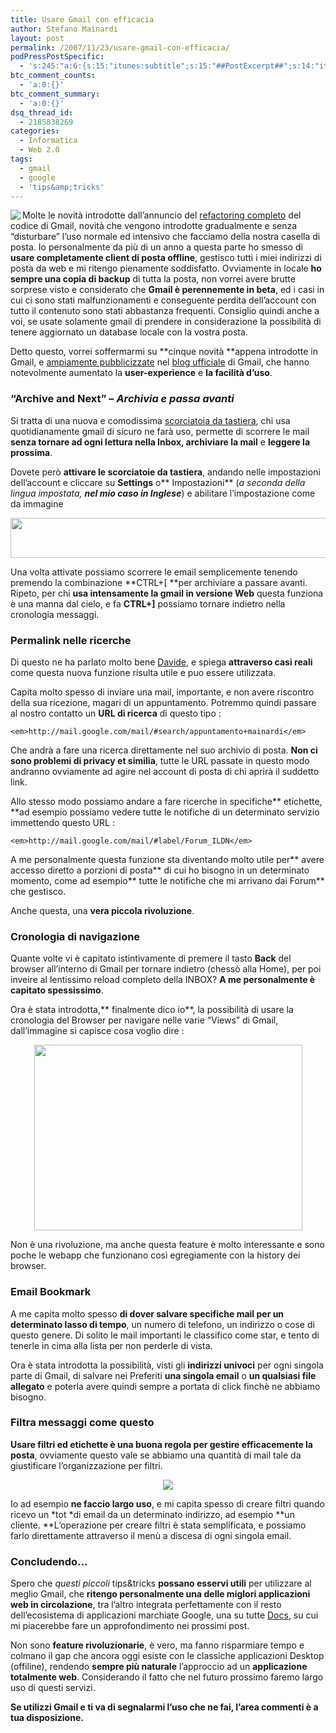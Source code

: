 ```yaml
---
title: Usare Gmail con efficacia
author: Stefano Mainardi
layout: post
permalink: /2007/11/23/usare-gmail-con-efficacia/
podPressPostSpecific:
  - 's:245:"a:6:{s:15:"itunes:subtitle";s:15:"##PostExcerpt##";s:14:"itunes:summary";s:15:"##PostExcerpt##";s:15:"itunes:keywords";s:17:"##WordPressCats##";s:13:"itunes:author";s:10:"##Global##";s:15:"itunes:explicit";s:2:"No";s:12:"itunes:block";s:2:"No";}";'
btc_comment_counts:
  - 'a:0:{}'
btc_comment_summary:
  - 'a:0:{}'
dsq_thread_id:
  - 2185838269
categories:
  - Informatica
  - Web 2.0
tags:
  - gmail
  - google
  - 'tips&amp;tricks'
---
```

<img src="http://www.stefanomainardi.com/wp-content/uploads/Varie/gmail.png" align="left" />Molte le novità introdotte dall&#8217;annuncio del [refactoring completo][1] del codice di Gmail, novità che vengono introdotte gradualmente e senza &#8220;disturbare&#8221; l&#8217;uso normale ed intensivo che facciamo della nostra casella di posta. Io personalmente da più di un anno a questa parte ho smesso di **usare completamente client di posta offline**, gestisco tutti i miei indirizzi di posta da web e mi ritengo pienamente soddisfatto. Ovviamente in locale **ho sempre una copia di backup** di tutta la posta, non vorrei avere brutte sorprese visto e considerato che **Gmail è perennemente in beta**, ed i casi in cui ci sono stati malfunzionamenti e conseguente perdita dell&#8217;account con tutto il contenuto sono stati abbastanza frequenti. Consiglio quindi anche a voi, se usate solamente gmail di prendere in considerazione la possibilità di tenere aggiornato un database locale con la vostra posta.

Detto questo, vorrei soffermarmi su **cinque novità **appena introdotte in Gmail, e [ampiamente pubblicizzate][2] nel [blog ufficiale][3] di Gmail, che hanno notevolmente aumentato la **user-experience** e **la facilità d&#8217;uso**.

<!--more-->

### &#8220;Archive and Next&#8221; &#8211; *Archivia e passa avanti*

Si tratta di una nuova e comodissima [scorciatoia da tastiera][4], chi usa quotidianamente gmail di sicuro ne farà uso, permette di scorrere le mail **senza tornare ad ogni lettura nella Inbox, archiviare la mail** e **leggere la prossima**.

Dovete però **attivare le scorciatoie da tastiera**, andando nelle impostazioni dell&#8217;account e cliccare su **Settings** o** Impostazioni** (*a seconda della lingua impostata, **nel mio caso in Inglese***) e abilitare l&#8217;impostazione come da immagine

<img src="http://www.stefanomainardi.com/wp-content/uploads/Varie/gmail2.gif" height="64" width="519" />

Una volta attivate possiamo scorrere le email semplicemente tenendo premendo la combinazione **CTRL+[ **per archiviare a passare avanti. Ripeto, per chi **usa intensamente la gmail in versione Web** questa funziona è una manna dal cielo, e fa <risparmiare>**CTRL+]** possiamo tornare indietro nella cronologia messaggi.</risparmiare>

### Permalink nelle ricerche

Di questo ne ha parlato molto bene [Davide][5], e spiega **attraverso casi reali** come questa nuova funzione risulta utile e puo essere utilizzata.

Capita molto spesso di inviare una mail, importante, e non avere riscontro della sua ricezione, magari di un appuntamento. Potremmo quindi passare al nostro contatto un **URL di ricerca** di questo tipo :

`<em>http://mail.google.com/mail/#search/appuntamento+mainardi</em>`

Che andrà a fare una ricerca direttamente nel suo archivio di posta. **Non ci sono problemi di privacy et similia**, tutte le URL passate in questo modo andranno ovviamente ad agire nel account di posta di chi aprirà il suddetto link.

Allo stesso modo possiamo andare a fare ricerche in specifiche** etichette, **ad esempio possiamo vedere tutte le notifiche di un determinato servizio immettendo questo URL :

`<em>http://mail.google.com/mail/#label/Forum_ILDN</em>`

A me personalmente questa funzione sta diventando molto utile per** avere accesso diretto a porzioni di posta** di cui ho bisogno in un determinato momento, come ad esempio** tutte le notifiche che mi arrivano dai Forum** che gestisco.

Anche questa, una **vera piccola rivoluzione**.

### Cronologia di navigazione

Quante volte vi è capitato istintivamente di premere il tasto **Back** del browser all&#8217;interno di Gmail per tornare indietro (chessò alla Home), per poi inveire al lentissimo reload completo della INBOX? **A me personalmente è capitato spessissimo**.

Ora è stata introdotta,** finalmente dico io**, la possibilità di usare la cronologia del Browser per navigare nelle varie &#8220;Views&#8221; di Gmail, dall&#8217;immagine si capisce cosa voglio dire :

<p style="text-align: center">
  <img src="http://www.stefanomainardi.com/wp-content/uploads/Varie/gmail3.gif" height="297" width="429" />
</p>

Non è una rivoluzione, ma anche questa feature è molto interessante e sono poche le webapp che funzionano così egregiamente con la history dei browser.

### Email Bookmark

A me capita molto spesso **di dover salvare specifiche mail per un determinato lasso di tempo**, un numero di telefono, un indirizzo o cose di questo genere. Di solito le mail importanti le classifico come star, e tento di tenerle in cima alla lista per non perderle di vista.

Ora è stata introdotta la possibilità, visti gli **indirizzi univoci** per ogni singola parte di Gmail, di salvare nei Preferiti **una singola email** o **un qualsiasi file allegato** e poterla avere quindi sempre a portata di click finchè ne abbiamo bisogno.

### Filtra messaggi come questo

**Usare filtri ed etichette è una buona regola per gestire efficacemente la posta**, ovviamente questo vale se abbiamo una quantità di mail tale da giustificare l&#8217;organizzazione per filtri.

<p style="text-align: center">
  <img src="http://www.stefanomainardi.com/wp-content/uploads/Varie/gmail4.gif" />
</p>

Io ad esempio **ne faccio largo uso**, e mi capita spesso di creare filtri quando ricevo un *tot *di email da un determinato indirizzo, ad esempio **un cliente. **L&#8217;operazione per creare filtri è stata semplificata, e possiamo farlo direttamente attraverso il menù a discesa di ogni singola email.

### Concludendo&#8230;

Spero che *questi piccoli* tips&tricks **possano esservi utili** per utilizzare al meglio Gmail, che **ritengo personalmente una delle miglori applicazioni web in circolazione**, tra l&#8217;altro integrata perfettamente con il resto dell&#8217;ecosistema di applicazioni marchiate Google, una su tutte [Docs][6], su cui mi piacerebbe fare un approfondimento nei prossimi post.

Non sono **feature rivoluzionarie**, è vero, ma fanno risparmiare tempo e colmano il gap che ancora oggi esiste con le classiche applicazioni Desktop (offiline), rendendo **sempre più naturale** l&#8217;approccio ad un **applicazione totalmente web**. Considerando il fatto che nel futuro prossimo faremo largo uso di questi servizi.

**Se utilizzi Gmail e ti va di segnalarmi l&#8217;uso che ne fai, l&#8217;area commenti è a tua disposizione.**

 [1]: http://gmailblog.blogspot.com/2007/10/code-changes-to-prepare-gmail-for.html
 [2]: http://gmailblog.blogspot.com/2007/11/5-little-known-gmail-features-you-may.html
 [3]: http://gmailblog.blogspot.com/
 [4]: https://mail.google.com/support/bin/answer.py?hl=en&answer=6594
 [5]: http://www.davidesalerno.net/2007/11/21/cosa-sono-e-come-si-utilizzano-i-permalink-della-nuova-gmail
 [6]: http://docs.google.com
